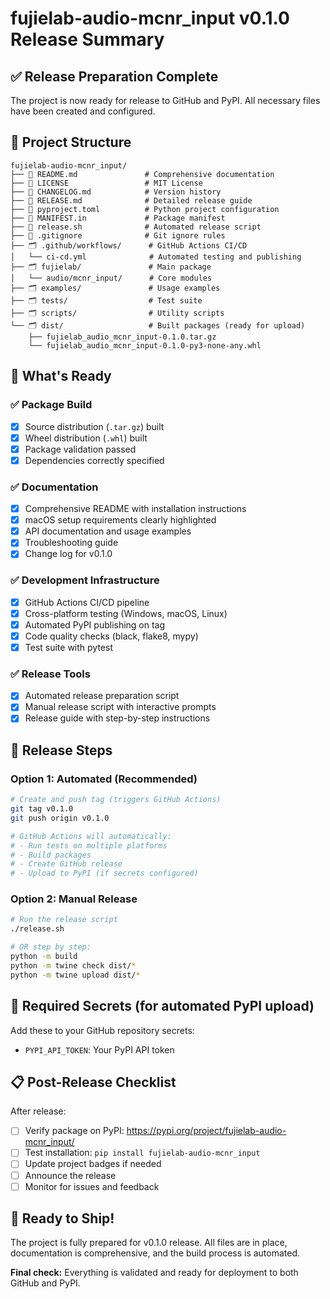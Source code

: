 # fujielab-audio-mcnr_input v0.1.0 Release Summary

## ✅ Release Preparation Complete

The project is now ready for release to GitHub and PyPI. All necessary files have been created and configured.

## 📁 Project Structure

```
fujielab-audio-mcnr_input/
├── 📄 README.md               # Comprehensive documentation
├── 📄 LICENSE                 # MIT License
├── 📄 CHANGELOG.md            # Version history
├── 📄 RELEASE.md              # Detailed release guide
├── 📄 pyproject.toml          # Python project configuration
├── 📄 MANIFEST.in             # Package manifest
├── 📄 release.sh              # Automated release script
├── 📄 .gitignore              # Git ignore rules
├── 🗂️ .github/workflows/      # GitHub Actions CI/CD
│   └── ci-cd.yml              # Automated testing and publishing
├── 🗂️ fujielab/               # Main package
│   └── audio/mcnr_input/      # Core modules
├── 🗂️ examples/               # Usage examples
├── 🗂️ tests/                  # Test suite
├── 🗂️ scripts/                # Utility scripts
└── 🗂️ dist/                   # Built packages (ready for upload)
    ├── fujielab_audio_mcnr_input-0.1.0.tar.gz
    └── fujielab_audio_mcnr_input-0.1.0-py3-none-any.whl
```

## 🎯 What's Ready

### ✅ Package Build
- [x] Source distribution (`.tar.gz`) built
- [x] Wheel distribution (`.whl`) built  
- [x] Package validation passed
- [x] Dependencies correctly specified

### ✅ Documentation
- [x] Comprehensive README with installation instructions
- [x] macOS setup requirements clearly highlighted
- [x] API documentation and usage examples
- [x] Troubleshooting guide
- [x] Change log for v0.1.0

### ✅ Development Infrastructure
- [x] GitHub Actions CI/CD pipeline
- [x] Cross-platform testing (Windows, macOS, Linux)
- [x] Automated PyPI publishing on tag
- [x] Code quality checks (black, flake8, mypy)
- [x] Test suite with pytest

### ✅ Release Tools
- [x] Automated release preparation script
- [x] Manual release script with interactive prompts
- [x] Release guide with step-by-step instructions

## 🚀 Release Steps

### Option 1: Automated (Recommended)
```bash
# Create and push tag (triggers GitHub Actions)
git tag v0.1.0
git push origin v0.1.0

# GitHub Actions will automatically:
# - Run tests on multiple platforms
# - Build packages
# - Create GitHub release
# - Upload to PyPI (if secrets configured)
```

### Option 2: Manual Release
```bash
# Run the release script
./release.sh

# OR step by step:
python -m build
python -m twine check dist/*
python -m twine upload dist/*
```

## 🔑 Required Secrets (for automated PyPI upload)

Add these to your GitHub repository secrets:
- `PYPI_API_TOKEN`: Your PyPI API token

## 📋 Post-Release Checklist

After release:
- [ ] Verify package on PyPI: https://pypi.org/project/fujielab-audio-mcnr_input/
- [ ] Test installation: `pip install fujielab-audio-mcnr_input`
- [ ] Update project badges if needed
- [ ] Announce the release
- [ ] Monitor for issues and feedback

## 🎉 Ready to Ship!

The project is fully prepared for v0.1.0 release. All files are in place, documentation is comprehensive, and the build process is automated.

**Final check:** Everything is validated and ready for deployment to both GitHub and PyPI.
